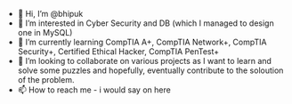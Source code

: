 - 👋 Hi, I’m @bhipuk
- 👀 I’m interested in Cyber Security and DB (which I managed to design one in MySQL)
- 🌱 I’m currently learning CompTIA A+, CompTIA Network+, CompTIA Security+, Certified Ethical Hacker, CompTIA PenTest+ 
- 💞️ I’m looking to collaborate on various projects as I want to learn and solve some puzzles and hopefully, eventually contribute to the soloution of the problem.
- 📫 How to reach me - i would say on here 

<!---
bhipuk/bhipuk is a ✨ special ✨ repository because its `README.md` (this file) appears on your GitHub profile.
You can click the Preview link to take a look at your changes.
--->
